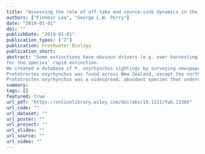 ```yaml
---
title: "Assessing the role of off-take and source-sink dynamics in the extinction of the amphidromous New Zealand grayling (Prototroctes oxyrhynchus)"
authors: ["Finnbar Lee", "George L.W. Perry"]
date: "2019-01-01"
doi: ""
publishDate: "2019-01-01"
publication_types: ["2"]
publication: Freshwater Biology
publication_short:
abstract: "Some extinctions have obvious drivers (e.g. over harvesting), while others can be less obvious and arise from multiple interacting factors. The extinction of the New Zealand grayling (Prototroctes oxyrhynchus) has been blamed on over‐fishing and predation by introduced trout, but these explanations fail to account for the species disappearance from isolated, uninvaded rivers. We investigated if source–sink dynamics, facilitated by P. oxyrhynchus's amphidromous dispersal habit, could account
for the species’ rapid extinction.
We created a database of P. oxyrhynchus sightings by surveying newspapers dating back to 1839, along with a review of traditional scientific literature. We used this database to update P. oxyrhynchus's known distribution map and inform sighting models to predict P. oxyrhynchus's extinction date. Finally, we implemented a meta‐population model to explore how source–sink dynamics could interact with off‐take (over‐fishing or predation) to drive extinction.
Prototroctes oxyrhynchus was found across New Zealand, except the north of the North Island. Based on sightings methods, the earliest predicted extinction date was 1924, although the species may have persisted until 1972, later than previous estimates have suggested. In the absence of source-sink dynamics, relatively high levels of off‐take were sustainable (up to 30% per generation). When the species was modelled as a panmictic meta‐population including 5% sink habitats, the sustainable off‐take rate was reduced to as low as 5% per generation.
Prototroctes oxyrhynchus was a widespread, abundant species that underwent rapid declines and ultimately went extinct. Previous attempts to explain this extinction have failed to account for the species extinction from isolated, pristine rivers. Our modelling shows that treating the species as a panmictic metapopulation and including source–sink dynamics rapidly increases the probability of extinction. We suggest that source–sink dynamics may be an important aspect of the population dynamics of amphidromous species and should be considered when managing taxa with similar dispersal habits."
summary:
tags: []
featured: true
url_pdf: "https://onlinelibrary.wiley.com/doi/abs/10.1111/fwb.13366"
url_code: ""
url_dataset: ""
url_poster: ""
url_project: ""
url_slides: ""
url_source: ""
url_video: ""
---
```

